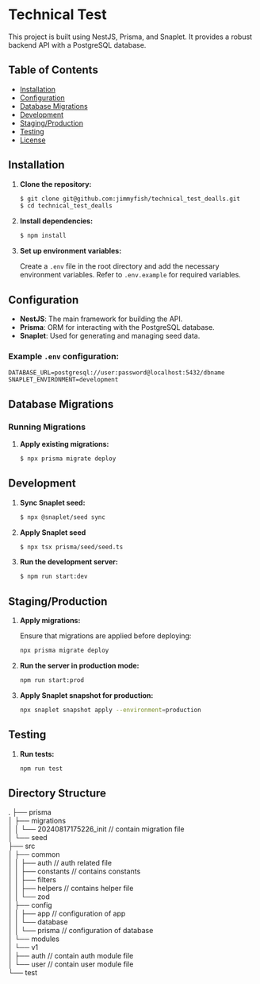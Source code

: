 # Technical Test

This project is built using NestJS, Prisma, and Snaplet. It provides a robust backend API with a PostgreSQL database.

## Table of Contents

- [Installation](#installation)
- [Configuration](#configuration)
- [Database Migrations](#database-migrations)
- [Development](#development)
- [Staging/Production](#stagingproduction)
- [Testing](#testing)
- [License](#license)

## Installation

1. **Clone the repository:**

   ```bash
   $ git clone git@github.com:jimmyfish/technical_test_dealls.git
   $ cd technical_test_dealls
   ```

2. **Install dependencies:**

   ```bash
   $ npm install
   ```

3. **Set up environment variables:**

   Create a `.env` file in the root directory and add the necessary environment variables. Refer to `.env.example` for required variables.

## Configuration

- **NestJS**: The main framework for building the API.
- **Prisma**: ORM for interacting with the PostgreSQL database.
- **Snaplet**: Used for generating and managing seed data.

### Example `.env` configuration:

```env
DATABASE_URL=postgresql://user:password@localhost:5432/dbname
SNAPLET_ENVIRONMENT=development
```

## Database Migrations

### Running Migrations

1. **Apply existing migrations:**

   ```bash
   $ npx prisma migrate deploy
   ```

## Development

1. **Sync Snaplet seed:**

   ```bash
   $ npx @snaplet/seed sync
   ```

2. **Apply Snaplet seed**

   ```bash
   $ npx tsx prisma/seed/seed.ts
   ```

3. **Run the development server:**

   ```bash
   $ npm run start:dev
   ```

## Staging/Production

1. **Apply migrations:**

   Ensure that migrations are applied before deploying:

   ```bash
   npx prisma migrate deploy
   ```

2. **Run the server in production mode:**

   ```bash
   npm run start:prod
   ```

3. **Apply Snaplet snapshot for production:**

   ```bash
   npx snaplet snapshot apply --environment=production
   ```

## Testing

1. **Run tests:**

   ```bash
   npm run test
   ```

## Directory Structure

.
├── prisma   
│ ├── migrations   
│ │ └── 20240817175226_init // contain migration file   
│ └── seed   
├── src   
│ ├── common   
│ │ ├── auth // auth related file   
│ │ ├── constants // contains constants   
│ │ ├── filters   
│ │ ├── helpers // contains helper file   
│ │ └── zod   
│ ├── config   
│ │ ├── app // configuration of app   
│ │ └── database   
│ │     └── prisma // configuration of database   
│ └── modules   
│     └── v1   
│         ├── auth // contain auth module file   
│         └── user // contain user module file   
└── test   




